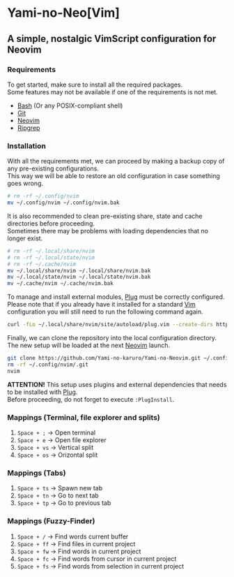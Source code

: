 # Yami-no-Neo[Vim]

## A simple, nostalgic VimScript configuration for Neovim

### Requirements

To get started, make sure to install all the required packages.  
Some features may not be available if one of the requirements is not met.

- [Bash](https://www.gnu.org/software/bash/) (Or any POSIX-compliant shell)
- [Git](https://github.com/git/git)
- [Neovim](https://github.com/neovim/neovim)
- [Ripgrep](https://github.com/BurntSushi/ripgrep)

### Installation 

With all the requirements met, we can proceed by making a backup copy of any pre-existing configurations.  
This way we will be able to restore an old configuration in case something goes wrong.

```bash
# rm -rf ~/.config/nvim
mv ~/.config/nvim ~/.config/nvim.bak
```

It is also recommended to clean pre-existing share, state and cache directories before proceeding.  
Sometimes there may be problems with loading dependencies that no longer exist.

```bash
# rm -rf ~/.local/share/nvim
# rm -rf ~/.local/state/nvim
# rm -rf ~/.cache/nvim
mv ~/.local/share/nvim ~/.local/share/nvim.bak
mv ~/.local/state/nvim ~/.local/state/nvim.bak
mv ~/.cache/nvim ~/.cache/nvim.bak
```

To manage and install external modules, [Plug](https://github.com/junegunn/vim-plug) must be correctly configured.  
Please note that if you already have it installed for a standard [Vim](https://github.com/vim/vim) configuration you will still need to run the following command again.

```bash
curl -fLo ~/.local/share/nvim/site/autoload/plug.vim --create-dirs https://raw.githubusercontent.com/junegunn/vim-plug/master/plug.vim
```

Finally, we can clone the repository into the local configuration directory.  
The new setup will be loaded at the next [Neovim](https://github.com/neovim/neovim) launch.

```bash
git clone https://github.com/Yami-no-karuro/Yami-no-Neovim.git ~/.config/nvim
rm -rf ~/.config/nvim/.git
nvim
```

**ATTENTION!**
This setup uses plugins and external dependencies that needs to be installed with [Plug](https://github.com/junegunn/vim-plug).  
Before proceeding, do not forget to execute `:PlugInstall`.

### Mappings (Terminal, file explorer and splits)

1. `Space + ;`  -> Open terminal
2. `Space + e`  -> Open file explorer
3. `Space + vs` -> Vertical split
4. `Space + os` -> Orizontal split

### Mappings (Tabs)

1. `Space + ts` -> Spawn new tab
2. `Space + tn` -> Go to next tab
3. `Space + tp` -> Go to previous tab

### Mappings (Fuzzy-Finder)

1. `Space + /`  -> Find words current buffer
2. `Space + ff` -> Find files in current project
3. `Space + fw` -> Find words in current project
4. `Space + fc` -> Find words from cursor in current project
5. `Space + fs` -> Find words from selection in current project

